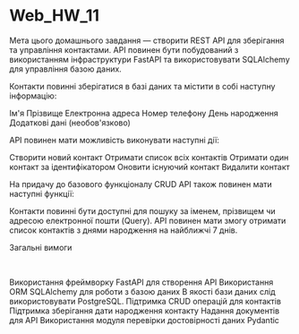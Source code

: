 # Web_HW_11

Мета цього домашнього завдання — створити REST API для зберігання та управління контактами. API повинен бути побудований з використанням інфраструктури FastAPI та використовувати SQLAlchemy для управління базою даних.



Контакти повинні зберігатися в базі даних та містити в собі наступну інформацію:



Ім'я
Прізвище
Електронна адреса
Номер телефону
День народження
Додаткові дані (необов'язково)


API повинен мати можливість виконувати наступні дії:



Створити новий контакт
Отримати список всіх контактів
Отримати один контакт за ідентифікатором
Оновити існуючий контакт
Видалити контакт


На придачу до базового функціоналу CRUD API також повинен мати наступні функції:



Контакти повинні бути доступні для пошуку за іменем, прізвищем чи адресою електронної пошти (Query).
API повинен мати змогу отримати список контактів з днями народження на найближчі 7 днів.




Загальні вимоги

​

Використання фреймворку FastAPI для створення API
Використання ORM SQLAlchemy для роботи з базою даних
В якості бази даних слід використовувати PostgreSQL.
Підтримка CRUD операцій для контактів
Підтримка зберігання дати народження контакту
Надання документів для API
Використання модуля перевірки достовірності даних Pydantic
